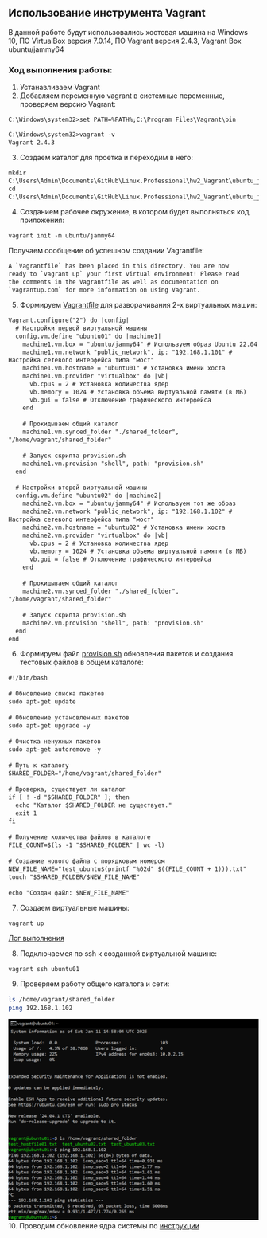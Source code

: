 ## Использование инструмента Vagrant
В данной работе будут использовались хостовая машина на Windows 10, ПО VirtualBox версия 7.0.14, ПО Vagrant версия 2.4.3, Vagrant Box ubuntu/jammy64
### Ход выполнения работы:
1. Устанавливаем Vagrant
2. Добавляем переменную vagrant в системные переменные, проверяем версию Vagrant:
```
C:\Windows\system32>set PATH=%PATH%;C:\Program Files\Vagrant\bin
```
```
C:\Windows\system32>vagrant -v
Vagrant 2.4.3
```
3. Создаем каталог для проетка и переходим в него:
```
mkdir C:\Users\Admin\Documents\GitHub\Linux.Professional\hw2_Vagrant\ubuntu_jammy64
cd C:\Users\Admin\Documents\GitHub\Linux.Professional\hw2_Vagrant\ubuntu_jammy64
```
4. Cозданием рабочее окружение, в котором будет выполняться код приложения:
```
vagrant init -m ubuntu/jammy64
```
Получаем сообщение об успешном создании Vagrantfile:
```
A `Vagrantfile` has been placed in this directory. You are now
ready to `vagrant up` your first virtual environment! Please read
the comments in the Vagrantfile as well as documentation on
`vagrantup.com` for more information on using Vagrant.
```
5. Формируем [Vagrantfile](ubuntu_jammy64/Vagrantfile) для разворачивания 2-х виртуальных машин:
```
Vagrant.configure("2") do |config|
  # Настройки первой виртуальной машины
  config.vm.define "ubuntu01" do |machine1|
    machine1.vm.box = "ubuntu/jammy64" # Используем образ Ubuntu 22.04
    machine1.vm.network "public_network", ip: "192.168.1.101" # Настройка сетевого интерфейса типа "мост"
    machine1.vm.hostname = "ubuntu01" # Установка имени хоста
    machine1.vm.provider "virtualbox" do |vb|
      vb.cpus = 2 # Установка количества ядер
      vb.memory = 1024 # Установка объема виртуальной памяти (в МБ)
      vb.gui = false # Отключение графического интерфейса
    end

    # Прокидываем общий каталог
    machine1.vm.synced_folder "./shared_folder", "/home/vagrant/shared_folder" 

    # Запуск скрипта provision.sh
    machine1.vm.provision "shell", path: "provision.sh"
  end

  # Настройки второй виртуальной машины
  config.vm.define "ubuntu02" do |machine2|
    machine2.vm.box = "ubuntu/jammy64" # Используем тот же образ
    machine2.vm.network "public_network", ip: "192.168.1.102" # Настройка сетевого интерфейса типа "мост"
    machine2.vm.hostname = "ubuntu02" # Установка имени хоста
    machine2.vm.provider "virtualbox" do |vb|
      vb.cpus = 2 # Установка количества ядер
      vb.memory = 1024 # Установка объема виртуальной памяти (в МБ)
      vb.gui = false # Отключение графического интерфейса
    end

    # Прокидываем общий каталог
    machine2.vm.synced_folder "./shared_folder", "/home/vagrant/shared_folder" 

    # Запуск скрипта provision.sh
    machine2.vm.provision "shell", path: "provision.sh"
  end
end
```
6. Формируем файл [provision.sh](ubuntu_jammy64/provision.sh) обновления пакетов и создания тестовых файлов в общем каталоге:
```
#!/bin/bash

# Обновление списка пакетов
sudo apt-get update

# Обновление установленных пакетов
sudo apt-get upgrade -y

# Очистка ненужных пакетов
sudo apt-get autoremove -y

# Путь к каталогу
SHARED_FOLDER="/home/vagrant/shared_folder"

# Проверка, существует ли каталог
if [ ! -d "$SHARED_FOLDER" ]; then
  echo "Каталог $SHARED_FOLDER не существует."
  exit 1
fi

# Получение количества файлов в каталоге
FILE_COUNT=$(ls -1 "$SHARED_FOLDER" | wc -l)

# Создание нового файла с порядковым номером
NEW_FILE_NAME="test_ubuntu$(printf "%02d" $((FILE_COUNT + 1))).txt"
touch "$SHARED_FOLDER/$NEW_FILE_NAME"

echo "Создан файл: $NEW_FILE_NAME"
```
7. Создаем виртуальные машины:
```
vagrant up
```
[Лог выполнения](vagrant_up.log)

8. Подключаемся по ssh к созданной виртуальной машине:
```
vagrant ssh ubuntu01
```
9. Проверяем работу общего каталога и сети:
```bash
ls /home/vagrant/shared_folder
ping 192.168.1.102
```
![](screen01.PNG)
10. Проводим обновление ядра системы по [инструкции](https://github.com/Schukinsky/Linux.Professional/tree/main/hw1_kernel%20update)

